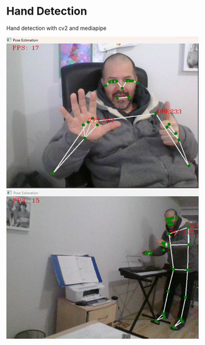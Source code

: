 # Hand Detection
Hand detection with cv2 and mediapipe

![ScreenShot 1](https://github.com/jorgechavarriaga/PoseDetection/blob/main/Screenshot-1.jpg)
![ScreenShot 2](https://github.com/jorgechavarriaga/PoseDetection/blob/main/Screenshot-2.jpg)
